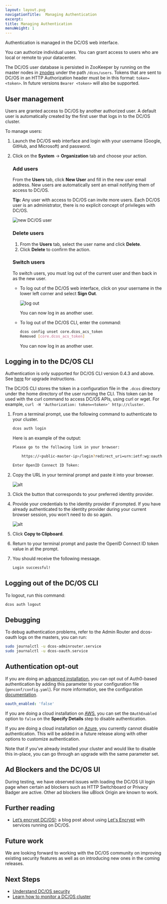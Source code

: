 ```yaml
---
layout: layout.pug
navigationTitle:  Managing Authentication
excerpt:
title: Managing Authentication
menuWeight: 1
---
```


Authentication is managed in the DC/OS web interface.

You can authorize individual users. You can grant access to users who are local or remote to your datacenter.

The DC/OS user database is persisted in ZooKeeper by running on the master nodes in [znodes](https://zookeeper.apache.org/doc/r3.1.2/zookeeperProgrammers.html#sc-zkDataModel-znodes) under the path `/dcos/users`. Tokens that are sent to DC/OS in an HTTP Authorization header must be in this format: `token=<token>`. In future versions `Bearer <token>` will also be supported.

## User management

Users are granted access to DC/OS by another authorized user. A default user is automatically created by the first user that logs in to the DC/OS cluster.

To manage users:

1.  Launch the DC/OS web interface and login with your username (Google, GitHub, and Microsoft) and password.

2.  Click on the **System** -> **Organization** tab and choose your action.

    ### Add users

    From the **Users** tab, click **New User** and fill in the new user email address. New users are automatically sent an email notifying them of access to DC/OS.

    **Tip:** Any user with access to DC/OS can invite more users. Each DC/OS user is an administrator, there is no explicit concept of privileges with DC/OS.

    ![new DC/OS user](../img/ui-add-user.gif)

    ### Delete users

    1.  From the **Users** tab, select the user name and click **Delete**.
    2.  Click **Delete** to confirm the action.

    ### Switch users

    To switch users, you must log out of the current user and then back in as the new user.

    *   To log out of the DC/OS web interface, click on your username in the lower left corner and select **Sign Out**.

        ![log out](../img/auth-enable-logout-user.gif)

        You can now log in as another user.

    *   To log out of the DC/OS CLI, enter the command:

        ```bash
        dcos config unset core.dcos_acs_token
        Removed [core.dcos_acs_token]
        ```

        You can now log in as another user.

## <a name="log-in-cli"></a>Logging in to the DC/OS CLI

Authentication is only supported for DC/OS CLI version 0.4.3 and above. See [here](/1.8/usage/cli/update/) for upgrade instructions.

The DC/OS CLI stores the token in a configuration file in the `.dcos` directory under the home directory of the user running the CLI. This token can be used with the curl command to access DC/OS APIs, using curl or wget. For example, `curl -H 'Authorization: token=<token>' http://cluster`.

1.  From a terminal prompt, use the following command to authenticate to your cluster.

    ```bash
    dcos auth login
    ```

    Here is an example of the output:

    ```bash
    Please go to the following link in your browser:

        https://<public-master-ip>/login?redirect_uri=urn:ietf:wg:oauth:2.0:oob

    Enter OpenID Connect ID Token:
    ```

1.  Copy the URL in your terminal prompt and paste it into your browser.

    ![alt](../img/auth-login.png)

1.  Click the button that corresponds to your preferred identity provider. 

1.  Provide your credentials to the identity provider if prompted. If you have already authenticated to the identity provider during your current browser session, you won't need to do so again.  

    ![alt](../img/auth-login-token.png)
    
1.  Click **Copy to Clipboard**.

1.  Return to your terminal prompt and paste the OpenID Connect ID token value in at the prompt.

1.  You should receive the following message.

    ```bash
    Login successful!
    ```

## Logging out of the DC/OS CLI

To logout, run this command:

```bash
dcos auth logout
```

## Debugging

To debug authentication problems, refer to the Admin Router and dcos-oauth logs on the masters, you can run:

```bash
sudo journalctl -u dcos-adminrouter.service
sudo journalctl -u dcos-oauth.service
```

## Authentication opt-out

If you are doing an [advanced installation](/1.8/administration/installing/ent/custom/advanced/), you can opt out of
Auth0-based authentication by adding this parameter to your configuration file (`genconf/config.yaml`). For more information, see the configuration [documentation](/1.8/administration/installing/ent/custom/configuration-parameters/).

```yaml
oauth_enabled: 'false'
```

If you are doing a cloud installation on [AWS](/1.8/administration/installing/cloud/aws/), you can set the `OAuthEnabled` option to `false` on the **Specify Details** step to disable authentication.

If you are doing a cloud installation on [Azure](/1.8/administration/installing/cloud/azure/), you currently cannot disable authentication. This will be added in a future release along with other
options to customize authentication.

Note that if you’ve already installed your cluster and would like to disable this in-place, you can go through an upgrade with the same parameter set.

## Ad Blockers and the DC/OS UI

During testing, we have observed issues with loading the DC/OS UI login page
when certain ad blockers such as HTTP Switchboard or Privacy Badger are active.
Other ad blockers like uBlock Origin are known to work.

## Further reading

- [Let’s encrypt DC/OS!](https://mesosphere.com/blog/2016/04/06/lets-encrypt-dcos/):
  a blog post about using [Let's Encrypt](https://letsencrypt.org/) with
  services running on DC/OS.

## Future work

We are looking forward to working with the DC/OS community on improving existing
security features as well as on introducing new ones in the coming releases.

## Next Steps

- [Understand DC/OS security](/1.8/administration/securing-your-cluster/)
- [Learn how to monitor a DC/OS cluster](/1.8/administration/monitoring/)

 [1]: https://en.wikipedia.org/wiki/STARTTLS
 